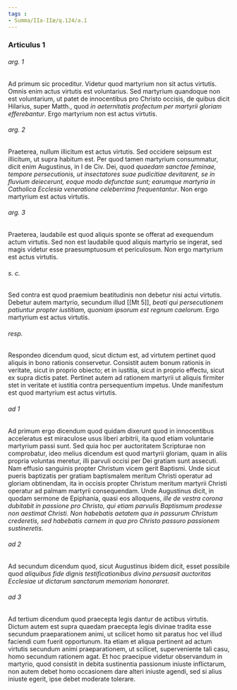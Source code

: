 ```yaml
---
tags : 
- Summa/IIa-IIæ/q.124/a.1
---
```


### Articulus 1

###### arg. 1
Ad primum sic proceditur. Videtur quod martyrium non sit actus virtutis. Omnis enim actus virtutis est voluntarius. Sed martyrium quandoque non est voluntarium, ut patet de innocentibus pro Christo occisis, de quibus dicit Hilarius, super Matth., quod *in aeternitatis profectum per martyrii gloriam efferebantur*. Ergo martyrium non est actus virtutis.

###### arg. 2
Praeterea, nullum illicitum est actus virtutis. Sed occidere seipsum est illicitum, ut supra habitum est. Per quod tamen martyrium consummatur, dicit enim Augustinus, in I de Civ. Dei, quod *quaedam sanctae feminae, tempore persecutionis, ut insectatores suae pudicitiae devitarent, se in fluvium deiecerunt, eoque modo defunctae sunt; earumque martyria in Catholica Ecclesia veneratione celeberrima frequentantur*. Non ergo martyrium est actus virtutis.

###### arg. 3
Praeterea, laudabile est quod aliquis sponte se offerat ad exequendum actum virtutis. Sed non est laudabile quod aliquis martyrio se ingerat, sed magis videtur esse praesumptuosum et periculosum. Non ergo martyrium est actus virtutis.

###### s. c.
Sed contra est quod praemium beatitudinis non debetur nisi actui virtutis. Debetur autem martyrio, secundum illud [[Mt 5]], *beati qui persecutionem patiuntur propter iustitiam, quoniam ipsorum est regnum caelorum*. Ergo martyrium est actus virtutis.

###### resp.
Respondeo dicendum quod, sicut dictum est, ad virtutem pertinet quod aliquis in bono rationis conservetur. Consistit autem bonum rationis in veritate, sicut in proprio obiecto; et in iustitia, sicut in proprio effectu, sicut ex supra dictis patet. Pertinet autem ad rationem martyrii ut aliquis firmiter stet in veritate et iustitia contra persequentium impetus. Unde manifestum est quod martyrium est actus virtutis.

###### ad 1
Ad primum ergo dicendum quod quidam dixerunt quod in innocentibus acceleratus est miraculose usus liberi arbitrii, ita quod etiam voluntarie martyrium passi sunt. Sed quia hoc per auctoritatem Scripturae non comprobatur, ideo melius dicendum est quod martyrii gloriam, quam in aliis propria voluntas meretur, illi parvuli occisi per Dei gratiam sunt assecuti. Nam effusio sanguinis propter Christum vicem gerit Baptismi. Unde sicut pueris baptizatis per gratiam baptismalem meritum Christi operatur ad gloriam obtinendam, ita in occisis propter Christum meritum martyrii Christi operatur ad palmam martyrii consequendam. Unde Augustinus dicit, in quodam sermone de Epiphania, quasi eos alloquens, *ille de vestra corona dubitabit in passione pro Christo, qui etiam parvulis Baptismum prodesse non aestimat Christi. Non habebatis aetatem qua in passurum Christum crederetis, sed habebatis carnem in qua pro Christo passuro passionem sustineretis*.

###### ad 2
Ad secundum dicendum quod, sicut Augustinus ibidem dicit, esset possibile quod *aliquibus fide dignis testificationibus divina persuasit auctoritas Ecclesiae ut dictarum sanctarum memoriam honoraret*.

###### ad 3
Ad tertium dicendum quod praecepta legis dantur de actibus virtutis. Dictum autem est supra quaedam praecepta legis divinae tradita esse secundum praeparationem animi, ut scilicet homo sit paratus hoc vel illud faciendi cum fuerit opportunum. Ita etiam et aliqua pertinent ad actum virtutis secundum animi praeparationem, ut scilicet, superveniente tali casu, homo secundum rationem agat. Et hoc praecipue videtur observandum in martyrio, quod consistit in debita sustinentia passionum iniuste inflictarum, non autem debet homo occasionem dare alteri iniuste agendi, sed si alius iniuste egerit, ipse debet moderate tolerare.

